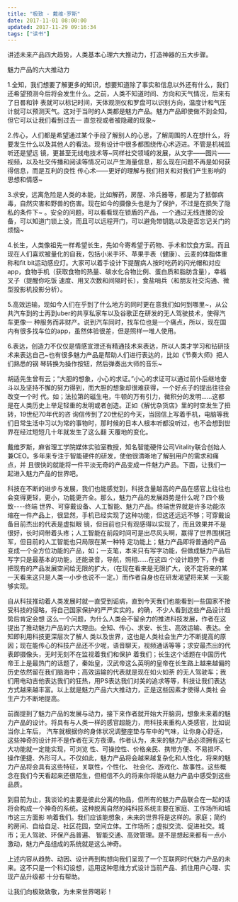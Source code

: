 ```yaml
---
title: "极致 - 戴维·罗斯"
date: 2017-11-01 08:00:00
updated: 2017-11-29 09:16:34
tags: ["读书"]
---
```

讲述未来产品四大趋势，人类基本心理六大推动力，打造神器的五大步骤。

  

  

魅力产品的六大推动力

  

1.全知，我们想要了解更多的知识，想要知道除了事实和信息以外还有什么，我们还希望预测今后将会发生什么。之前，人类不知道时间、方向和天气情况，后来有了日晷和钟
表就可以标记时间，天体观测仪和罗盘可以识别方向，温度计和气压计就可以预测天气。这对于当时的人类都是魅力产品。魅力产品即使做不到全知，但它可以让我们看到过去一
直忽视或者被隐藏的现象~

  

2.传心，人们都是希望通过某个手段了解别人的心思，了解周围的人在想什么，将要发生什么以及其他人的看法。现有设计中很多都围绕传心术迈进。不管是机械监听还是望远
镜，更甚至无线电技术等~同样社交领域的发展，从文字——图片——视频，以及社交传播和阅读等情况可以产生海量信息，那么现在问题不再是如何获得信息，而是互利的良性
传心术——更好的理解与我们相关和对我们产生影响的思想和情感~

  

3.求安，远离危险是人类的本能，比如解药，房屋、冷兵器等，都是为了抵御病毒，自然灾害和野兽的伤害。现在如今的摄像头也是为了保护，不过是在损失了隐私的条件下~
。安全的问题，可以看看现在锁盾的产品，一个通过无线连接的设备，可以知道门锁上没，而且可以远程开门，可以避免带钥匙以及是否忘记关门的烦恼~

  

4.长生，人类像祖先一样希望长生，先如今寄希望于药物、手术和饮食方案。而且现在人们喜欢被量化的自我，包括小米手环、苹果手表（健康）、云麦的体脂体重称和fit
bit运动感应灯。大家可以着手设计下提醒病人按时吃药的闪光帽和对应app，食物手机（获取食物的热量、碳水化合物比例、蛋白质和脂肪含量），幸福叉子（提醒你吃饭
速度、用叉次数和间隔时长），食盐哨兵（和朋友社交沟通、微型投影机投影分析）。

  

5.高效运输，现如今人们在乎到了什么地方的同时更在意我们如何到哪里~，从公共汽车到的士再到uber的共享私家车以及谷歌正在研发的无人驾驶技术，使得汽车更像一
种服务而非财产。说到汽车同时，找车位也是一个痛点，所以，现在国内有很多找车位的app，虽然体验很差，但是照样一堆人使用。

  

6.表达，创造力不仅仅是情感宣泄还有精通技术来表达，所以人类才学习和钻研技术来表达自己~也有很多魅力产品是帮助人们进行表达的，比如《节奏大师》把人们熟悉的钢
琴转换为操作按钮，然后弹奏出大师的音乐~

  

  

胡适先生曾有云；“大胆的想象，小心的求证。”小心的求证可以通过前仆后继地奋斗以及坚持不懈的努力得到，而大胆的想象却很难获得，一个好点子的提出往往会改变一个时
代。如；法拉第的磁生电，牛顿的万有引力，微积分的发明……这都是在人类历史上举足轻重的发明或者创造。正如《解忧杂货店》里的时空发生了扭转，19世纪70年代的咨
询信传到了20世纪的今天，当回信上写着手机，电脑等我们日常生活中习以为常的事物时，那时候的日本人根本听都没听过，也不会想到世界在经过短短几十年就发生了这么翻
天覆地的变化。  

  

戴维罗斯，麻省理工学院媒体实验室教授，知名智能硬件公司Vitality联合创始人兼CEO。多年来专注于智能硬件的研发，使他很清晰地了解到用户的需求和痛点，并
且很快的就能将一件平淡无奇的产品变成一件魅力产品。下面，让我们一起进入魅力产品的世界吧。

  

科技在不断的进步与发展，我们也能感觉到，科技含量越高的产品在感官上往往也会变得更轻，更小，功能更齐全。那么，魅力产品的发展趋势是什么呢？四个极致----终端
世界、可穿戴设备、人工智能、魅力产品。终端世界就是许多功能浓缩在一件产品上，很显然，手机已经实现了这种功能，但这还远远不够；可穿戴设备目前杰出的代表是虚拟眼
镜，但目前也只有观感得以实现了，而且效果并不是很好，长时间带着头疼；人工智能在前段时间可是出尽风头啊，赢得了世界围棋冠军，但目前的人工智能也只局限在某一种特
定功能上；魅力产品即将普通的产品变成一个全方位功能的产品，如；一支笔，本来只有写字功能，但做成魅力产品后写字只是最基本的功能，还能录音，导航，照相……在这四
个设计趋势下，作者把现有的产品发展空间给无限的扩大，（在现在看来是无限扩大，说不定将来的某一天看来这只是人类一小步也说不一定。）而作者自身也在研发渴望将来某
一天能够实现。

  

自从科技推动着人类发展时就一直受到诟病，直到今天我们也能看到一些国家不接受科技的侵略，将自己国家保护的严严实实的。的确，不少人看到这些产品设计趋势后肯定会想
这么一个问题，为什么人类会不留余力的推进科技发展，作者在这提出了推动魅力产品的六大理由。全知、传心、求安、长生、高效运输、表达。全知即利用科技更深层次了解人
类以及世界，这也是人类社会生产力不断提高的原因；现在能传心的科技产品还不少呢，语音聊天，视频通话等等；求安最杰出的代表即摄像头，无时无刻不在监视着我们和保护
着我们；长生这个话题在中国历代帝王上是最热门的话题了，秦始皇，汉武帝这么英明的皇帝在长生路上越来越偏的历史依然留在我们脑海中；高效运输的代表就是现在如火如荼
的无人驾驶车；我们用电动吉他表达我们的狂热，用PS表达我们对美的追求等等，科技让我们表达方式越来越丰富。以上就是魅力产品六大推动力，正是这些因素才使得人类社
会生产力不断地提高。

  

前面提到了魅力产品的发展与动力，接下来作者就开始大开脑洞，想象未来着的魅力产品的设计。将具有与人类一样的感官超能力，用科技来重构人类感官，比如说当你上车后，
汽车就根据你的身体状况调整座垫与车中的气味，让你身心舒适，这些神奇的设计并不是作者在天方夜谭。作者认为，未来的魅力产品必须拥有这七大功能就一定能实现，可浏览
性、可操控性、价格亲民、携带方便、不易损坏、操作便捷、外形可人。不仅如此，魅力产品将会越来越复杂化和人性化，将来的魅力产品将会具有这些特征，关联性，个性化、
社会化、游戏化、故事性。这些概念在我们今天看起来还很陌生，但相信不久的将来你将能从魅力产品中感受到这些品质。

  

到目前为止，我谈论的主要是彼此分离的物品，但所有的魅力产品联合在一起的话将会构成一个神奇的系统。这种脱离自然的纯科技系统主要在家庭、工作场所和城市这三方面影
响着我们。我们应该能想象，未来的世界将是这样的。家庭；简约的房间、自给自足、社区花园，空间立体。工作场所；虚拟交流、促进社交。城市；无人驾驶、环保产品普遍、
智能交通、高效管理。是不是想起来都有一点小激动，魅力产品组成的系统就是这么神奇。

  

上述内容从趋势、动因、设计再到构想向我们呈现了一个互联网时代魅力产品的未来。这不只是一个科幻设想，运用这种思维方式设计当前产品、抓住用户心理、实现产品升级都
十分有帮助。

  

让我们向极致致敬，为未来世界喝彩！

  

